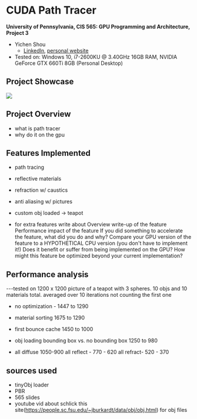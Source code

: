 CUDA Path Tracer
================

**University of Pennsylvania, CIS 565: GPU Programming and Architecture, Project 3**

* Yichen Shou
  * [LinkedIn](https://www.linkedin.com/in/yichen-shou-68023455/), [personal website](http://www.yichenshou.com/)
* Tested on: Windows 10, i7-2600KU @ 3.40GHz 16GB RAM, NVIDIA GeForce GTX 660Ti 8GB (Personal Desktop)

## Project Showcase

![](img/compactExplanation.PNG)

## Project Overview

- what is path tracer
- why do it on the gpu

## Features Implemented
- path tracing
- reflective materials
- refraction w/ caustics
- anti aliasing w/ pictures
- custom obj loaded -> teapot

- for extra features write about
Overview write-up of the feature
Performance impact of the feature
If you did something to accelerate the feature, what did you do and why?
Compare your GPU version of the feature to a HYPOTHETICAL CPU version (you don't have to implement it!) Does it benefit or suffer from being implemented on the GPU?
How might this feature be optimized beyond your current implementation?

## Performance analysis
---tested on 1200 x 1200 picture of a teapot with 3 spheres. 10 objs and 10 materials total. averaged over 10 iterations not counting the first one
- no optimization - 1447 to 1290
- material sorting 1675 to 1290
- first bounce cache 1450 to 1000
- obj loading bounding box vs. no bounding box 1250 to 980

- all diffuse  1050-900
all reflect - 770 - 620
all refract- 520 - 370

## sources used
- tinyObj loader
- PBR
- 565 slides
- youtube vid about schlick
this site(https://people.sc.fsu.edu/~jburkardt/data/obj/obj.html) for obj files